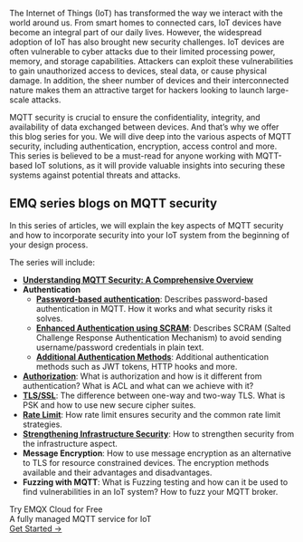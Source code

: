 The Internet of Things (IoT) has transformed the way we interact with the world around us. From smart homes to connected cars, IoT devices have become an integral part of our daily lives. However, the widespread adoption of IoT has also brought new security challenges. IoT devices are often vulnerable to cyber attacks due to their limited processing power, memory, and storage capabilities. Attackers can exploit these vulnerabilities to gain unauthorized access to devices, steal data, or cause physical damage. In addition, the sheer number of devices and their interconnected nature makes them an attractive target for hackers looking to launch large-scale attacks.

MQTT security is crucial to ensure the confidentiality, integrity, and availability of data exchanged between devices. And that’s why we offer this blog series for you. We will dive deep into the various aspects of MQTT security, including authentication, encryption, access control and more. This series is believed to be a must-read for anyone working with MQTT-based IoT solutions, as it will provide valuable insights into securing these systems against potential threats and attacks.


## EMQ series blogs on MQTT security

In this series of articles, we will explain the key aspects of MQTT security and how to incorporate security into your IoT system from the beginning of your design process.

The series will include:

- **[Understanding MQTT Security: A Comprehensive Overview](https://www.emqx.com/en/blog/understanding-mqtt-security-a-comprehensive-overview)**
- **Authentication**
  - **[Password-based authentication](https://www.emqx.com/en/blog/securing-mqtt-with-username-and-password-authentication)**: Describes password-based authentication in MQTT. How it works and what security risks it solves.
  - **[Enhanced Authentication using SCRAM](https://www.emqx.com/en/blog/leveraging-enhanced-authentication-for-mqtt-security)**: Describes SCRAM (Salted Challenge Response Authentication Mechanism) to avoid sending username/password credentials in plain text.
  - **[Additional Authentication Methods](https://www.emqx.com/en/blog/a-deep-dive-into-token-based-authentication-and-oauth-2-0-in-mqtt)**: Additional authentication methods such as JWT tokens, HTTP hooks and more.
- **[Authorization](https://www.emqx.com/en/blog/authorization-in-mqtt-using-acls-to-control-access-to-mqtt-messaging)**: What is authorization and how is it different from authentication? What is ACL and what can we achieve with it?
- **[TLS/SSL](https://www.emqx.com/en/blog/fortifying-mqtt-communication-security-with-ssl-tls)**: The difference between one-way and two-way TLS. What is PSK and how to use new secure cipher suites.
- **[Rate Limit](https://www.emqx.com/en/blog/improve-the-reliability-and-security-of-mqtt-broker-with-rate-limit)**: How rate limit ensures security and the common rate limit strategies.
- **[Strengthening Infrastructure Security](https://www.emqx.com/en/blog/five-strategies-for-strengthening-mqtt-infrastructure-security)**: How to strengthen security from the infrastructure aspect.
- **Message Encryption**: How to use message encryption as an alternative to TLS for resource constrained devices. The encryption methods available and their advantages and disadvantages.
- **Fuzzing with MQTT**: What is Fuzzing testing and how can it be used to find vulnerabilities in an IoT system? How to fuzz your MQTT broker.



<section class="promotion">
    <div>
        Try EMQX Cloud for Free
        <div class="is-size-14 is-text-normal has-text-weight-normal">A fully managed MQTT service for IoT</div>
    </div>
    <a href="https://accounts.emqx.com/signup?continue=https://cloud-intl.emqx.com/console/deployments/0?oper=new" class="button is-gradient px-5">Get Started →</a>
</section>
